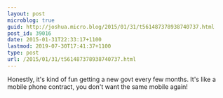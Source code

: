 ```yaml
---
layout: post
microblog: true
guid: http://joshua.micro.blog/2015/01/31/t561487378938740737.html
post_id: 39016
date: 2015-01-31T22:33:17+1100
lastmod: 2019-07-30T17:41:37+1100
type: post
url: /2015/01/31/t561487378938740737.html
---
```

Honestly, it's kind of fun getting a new govt every few months. It's like a mobile phone contract, you don't want the same mobile again!
